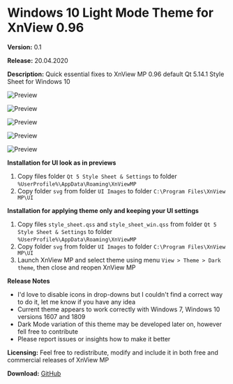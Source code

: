 # Windows 10 Light Mode Theme for XnView 0.96

**Version:** 0.1

**Release:** 20.04.2020

**Description:** Quick essential fixes to XnView MP 0.96 default Qt 5.14.1 Style Sheet for Windows 10

![Preview](https://user-images.githubusercontent.com/17095595/79745342-8662c200-8321-11ea-9808-e86e33183054.jpg)

![Preview](https://user-images.githubusercontent.com/17095595/79745719-3afce380-8322-11ea-94da-fee346c3ec64.jpg)

![Preview](https://user-images.githubusercontent.com/17095595/79745752-48b26900-8322-11ea-83f8-410b3045946d.jpg)

![Preview](https://user-images.githubusercontent.com/17095595/79745771-523bd100-8322-11ea-8717-910a8fbd7eae.jpg)

![Preview](https://user-images.githubusercontent.com/17095595/79745789-5a940c00-8322-11ea-8cbe-990fb8b43868.jpg)

**Installation for UI look as in previews**
1. Copy files folder `Qt 5 Style Sheet & Settings`
   to folder `%UserProfile%\AppData\Roaming\XnViewMP`
2. Copy folder `svg` from folder `UI Images`
   to folder `C:\Program Files\XnView MP\UI`

**Installation for applying theme only and keeping your UI settings**
1. Copy files `style_sheet.qss` and `style_sheet_win.qss`
   from folder `Qt 5 Style Sheet & Settings`
   to folder `%UserProfile%\AppData\Roaming\XnViewMP`
2. Copy folder `svg` from folder `UI Images`
   to folder `C:\Program Files\XnView MP\UI`
3. Launch XnView MP and select theme using menu
   `View > Theme > Dark theme`, then close and reopen XnView MP
   
**Release Notes**
- I'd love to disable icons in drop-downs but I couldn't find a correct way to do it, let me know if you have any idea
- Current theme appears to work correctly with Windows 7, Windows 10 versions 1607 and 1809
- Dark Mode variation of this theme may be developed later on, however fell free to contribute
- Please report issues or insights how to make it better
   
**Licensing:** Feel free to redistribute, modify and include it in both free and commercial releases of XnView MP

**Download:** [GitHub](https://github.com/bananakid/xnviewmp-w10-qss/blob/master/Windows%2010%20Light%20Mode%20Theme%200.1%20for%20XnView%20MP%200.96.7z)
